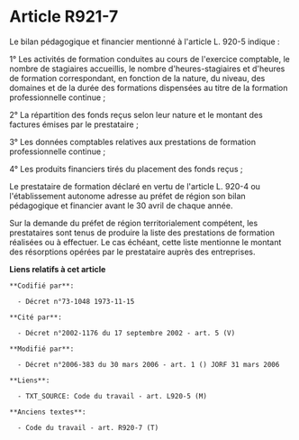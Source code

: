 # Article R921-7

Le bilan pédagogique et financier mentionné à l'article L. 920-5 indique :

1° Les activités de formation conduites au cours de l'exercice comptable, le nombre de stagiaires accueillis, le nombre
d'heures-stagiaires et d'heures de formation correspondant, en fonction de la nature, du niveau, des domaines et de la durée
des formations dispensées au titre de la formation professionnelle continue ;

2° La répartition des fonds reçus selon leur nature et le montant des factures émises par le prestataire ;

3° Les données comptables relatives aux prestations de formation professionnelle continue ;

4° Les produits financiers tirés du placement des fonds reçus ;

Le prestataire de formation déclaré en vertu de l'article L. 920-4 ou l'établissement autonome adresse au préfet de région
son bilan pédagogique et financier avant le 30 avril de chaque année.

Sur la demande du préfet de région territorialement compétent, les prestataires sont tenus de produire la liste des
prestations de formation réalisées ou à effectuer. Le cas échéant, cette liste mentionne le montant des résorptions opérées
par le prestataire auprès des entreprises.

**Liens relatifs à cet article**

	**Codifié par**:

	  - Décret n°73-1048 1973-11-15

	**Cité par**:

	  - Décret n°2002-1176 du 17 septembre 2002 - art. 5 (V)

	**Modifié par**:

	  - Décret n°2006-383 du 30 mars 2006 - art. 1 () JORF 31 mars 2006

	**Liens**:

	  - TXT_SOURCE: Code du travail - art. L920-5 (M)

	**Anciens textes**:

	  - Code du travail - art. R920-7 (T)
